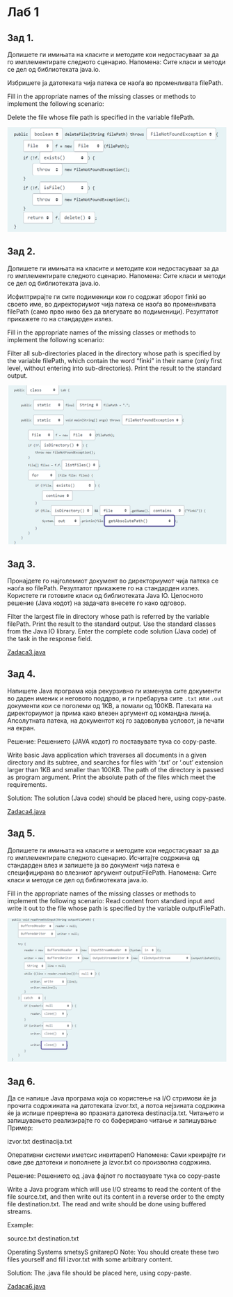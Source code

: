 # Лаб 1
## Зад 1.
Допишете ги имињата на класите и методите кои недостасуваат за да го имплементирате следното сценарио. Напомена: Сите класи и методи се дел од библиотеката java.io.

Избришете ја датотеката чија патека се наоѓа во променливата filePath. 

Fill in the appropriate names of the missing classes or methods to implement the following scenario:

Delete the file whose file path is specified in the variable filePath.

![z1.png](Files/z1.png)

## Зад 2.
Допишете ги имињата на класите и методите кои недостасуваат за да го имплементирате следното сценарио. Напомена: Сите класи и методи се дел од библиотеката java.io.

Исфилтрирајте ги сите подименици кои го содржат зборот finki во своето име, во директориумот чија патека се наоѓа во променливата filePath (само прво ниво без да влегувате во подименици). Резултатот прикажете го на стандарден излез.

Fill in the appropriate names of the missing classes or methods to implement the following scenario:

Filter all sub-directories placed in the directory whose path is specified by the variable filePath, which contain the word “finki” in their name (only first level, without entering into sub-directories). Print the result to the standard output.

![z2.png](Files/z2.png)

## Зад 3.
Пронајдете го најголемиот документ во директориумот чија патека се наоѓа во filePath.  Резултатот прикажете го на стандарден излез. 
Користете ги готовите класи од библиотеката Java IO. Целосното решение (Java кодот) на задачата внесете го како одговор.

Filter the largest file in directory whose path is referred by the variable filePath. Print the result to the standard output. 
Use the standard classes from the Java IO library. Enter the complete code solution (Java code) of the task in the response field.

[Zadaca3.java](zadaca3.java)

## Зад 4.
Напишете Java програма која рекурзивно ги изменува сите документи во даден именик и неговото поддрво, и ги пребарува сите `.txt` или `.out` документи кои се поголеми од 1KB, a помали од 100KB. Патеката на директориумот ја прима како влезен аргумент од командна линија. Апсолутната патека, на документот кој го задоволува условот, ја печати  на екран.

Решение: Решението (JAVA кодот) го поставувате тука со copy-paste.

Write basic Java application which traverses all documents in a given directory and its subtree, and searches for files with ‘.txt’ or ‘.out’ extension larger than 1KB and smaller than 100KB. The path of the directory is passed as program argument.  Print the absolute path of the files which meet the requirements.

Solution: The solution (Java code) should be placed here, using copy-paste.

[Zadaca4.java](zadaca4.java)

## Зад 5.
Допишете ги имињата на класите и методите кои недостасуваат за да го имплементирате следното сценарио.
Исчитајте содржина од стандарден влез и запишете ја во документ чија патека е специфицирана во влезниот аргумент outputFilePath.
Напомена: Сите класи и методи се дел од библиотеката java.io.

Fill in the appropriate names of the missing classes or methods to implement the following scenario:
Read content from standard input and write it out to the file whose path is specified by the variable outputFilePath.

![z3.png](Files/z3.png)

## Зад 6.
Да се напише Java програма која со користење на I/O стримови ќе ја прочита содржината на датотеката izvor.txt, а потоа нејзината содржина ќе ја испише превртена во празната датотека destinacija.txt. Читањето и запишувањето реализирајте го со баферирано читање и запишување Пример:

izvor.txt                   destinacija.txt

Оперативни системи          иметсис инвитарепО
Напомена: Сами креирајте ги овие две датотеки и пополнете ја izvor.txt со произволна содржина.

Решение: Решението од .java фајлот го поставувате тука со copy-paste

Write a Java program which will use I/O streams to read the content of the file source.txt, and then write out its content in a reverse order to the empty file destination.txt. The read and write should be done using buffered streams.

Example:

source.txt                  destination.txt

Operating Systems           smetsyS gnitarepO
Note: You should create these two files yourself and fill izvor.txt with some arbitrary content.

Solution: The .java file should be placed here, using copy-paste.

[Zadaca6.java](zadaca6.java)